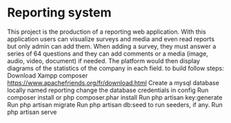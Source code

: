 # Reporting system
This project is the production of a reporting web application. With this application users can visualize surveys and media and even read reports but only admin can add them. When adding a survey, they must answer a series of 64 questions and they can add comments or a media (image, audio, video, document) if needed. The platform would then display diagrams of the statistics of the company in each field.
to build follow steps:
Download Xampp composer https://www.apachefriends.org/fr/download.html
Create a mysql database locally named reporting
change the database credentials in config
Run composer install or php composer.phar install
Run php artisan key:generate
Run php artisan migrate
Run php artisan db:seed to run seeders, if any.
Run php artisan serve
